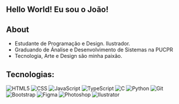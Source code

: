 ##  Hello World!  Eu sou o João!

## About

* Estudante de Programação e Design. Ilustrador.
* Graduando de Ánalise e Desenvolvimento de Sistemas na PUCPR
* Tecnologia, Arte e Design são minha paixão.

## Tecnologias:




![HTML5](https://img.icons8.com/color/48/000000/html-5.png)
![CSS](https://img.icons8.com/color/48/000000/css3.png)
![JavaScript](https://img.icons8.com/color/48/000000/javascript--v1.png)
![TypeScript](https://img.icons8.com/color/48/000000/typescript.png)
![C](https://img.icons8.com/color/48/000000/c-programming.png)
![Python](https://img.icons8.com/color/48/000000/python--v1.png)
![Git](https://img.icons8.com/color/48/000000/git.png)
![Bootstrap](https://img.icons8.com/color/48/000000/bootstrap.png)
![Figma](https://img.icons8.com/color/48/000000/figma.png)
![Photoshop](https://img.icons8.com/color/48/000000/adobe-photoshop.png)
![Ilustrator](https://img.icons8.com/color/48/000000/adobe-illustrator.png)
